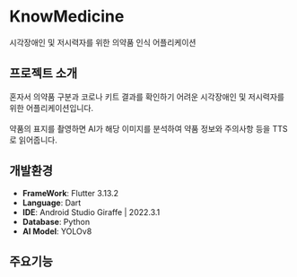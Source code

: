 # KnowMedicine
시각장애인 및 저시력자를 위한 의약품 인식 어플리케이션

## 프로젝트 소개
혼자서 의약품 구분과 코로나 키트 결과를 확인하기 어려운 시각장애인 및 저시력자를 위한 어플리케이션입니다.<br><br>
약품의 표지를 촬영하면 AI가 해당 이미지를 분석하여 약품 정보와 주의사항 등을 TTS로 읽어줍니다.

## 개발환경
- **FrameWork**: Flutter 3.13.2
- **Language**: Dart
- **IDE**: Android Studio Giraffe | 2022.3.1
- **Database**: Python
- **AI Model**: YOLOv8

## 주요기능
